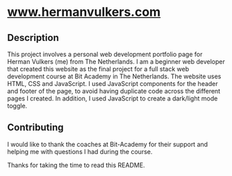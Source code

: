 # www.hermanvulkers.com

## Description
This project involves a personal web development portfolio page for Herman Vulkers (me) from The Netherlands. I am a beginner web developer that created this website as the final project for a full stack web development course at Bit Academy in The Netherlands. The website uses HTML, CSS and JavaScript. I used JavaScript components for the header and footer of the page, to avoid having duplicate code across the different pages I created. In addition, I used JavaScript to create a dark/light mode toggle. 

## Contributing
I would like to thank the coaches at Bit-Academy for their support and helping me with questions I had during the course. 

Thanks for taking the time to read this README.
